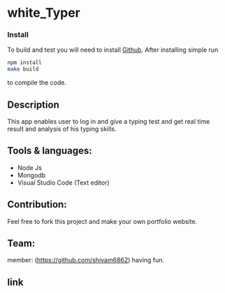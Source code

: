 # white_Typer

### Install

To build and test you will need to install [Github](https://github.com/shivam6862/white_Typer).  After installing simple run

```sh
npm install
make build
```

to compile the code.

## Description

This app enables user to log in and give a typing test and get real time result and analysis of his typing skills.

## Tools & languages:

* Node Js
* Mongodb
* Visual Studio Code (Text editor)

## Contribution:

Feel free to fork this project and make your own portfolio website.

## Team:

member: (https://github.com/shivam6862) having fun.

## link

